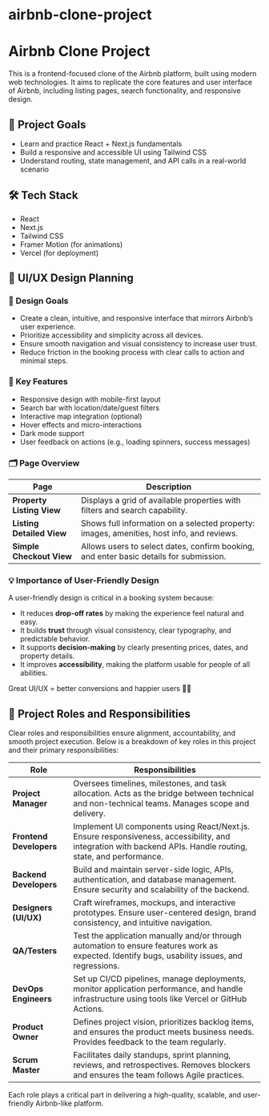 # airbnb-clone-project

# Airbnb Clone Project

This is a frontend-focused clone of the Airbnb platform, built using modern web technologies. It aims to replicate the core features and user interface of Airbnb, including listing pages, search functionality, and responsive design.

## 🚀 Project Goals

- Learn and practice React + Next.js fundamentals
- Build a responsive and accessible UI using Tailwind CSS
- Understand routing, state management, and API calls in a real-world scenario

## 🛠️ Tech Stack

- React
- Next.js
- Tailwind CSS
- Framer Motion (for animations)
- Vercel (for deployment)

## 🎨 UI/UX Design Planning

### 🧭 Design Goals

- Create a clean, intuitive, and responsive interface that mirrors Airbnb’s user experience.
- Prioritize accessibility and simplicity across all devices.
- Ensure smooth navigation and visual consistency to increase user trust.
- Reduce friction in the booking process with clear calls to action and minimal steps.

### 🔑 Key Features

- Responsive design with mobile-first layout
- Search bar with location/date/guest filters
- Interactive map integration (optional)
- Hover effects and micro-interactions
- Dark mode support
- User feedback on actions (e.g., loading spinners, success messages)

### 🗂️ Page Overview

| Page                      | Description                                                                               |
| ------------------------- | ----------------------------------------------------------------------------------------- |
| **Property Listing View** | Displays a grid of available properties with filters and search capability.               |
| **Listing Detailed View** | Shows full information on a selected property: images, amenities, host info, and reviews. |
| **Simple Checkout View**  | Allows users to select dates, confirm booking, and enter basic details for submission.    |

### 💡 Importance of User-Friendly Design

A user-friendly design is critical in a booking system because:

- It reduces **drop-off rates** by making the experience feel natural and easy.
- It builds **trust** through visual consistency, clear typography, and predictable behavior.
- It supports **decision-making** by clearly presenting prices, dates, and property details.
- It improves **accessibility**, making the platform usable for people of all abilities.

Great UI/UX = better conversions and happier users 🏡✨

## 👥 Project Roles and Responsibilities

Clear roles and responsibilities ensure alignment, accountability, and smooth project execution. Below is a breakdown of key roles in this project and their primary responsibilities:

| Role                    | Responsibilities                                                                                                                                              |
| ----------------------- | ------------------------------------------------------------------------------------------------------------------------------------------------------------- |
| **Project Manager**     | Oversees timelines, milestones, and task allocation. Acts as the bridge between technical and non-technical teams. Manages scope and delivery.                |
| **Frontend Developers** | Implement UI components using React/Next.js. Ensure responsiveness, accessibility, and integration with backend APIs. Handle routing, state, and performance. |
| **Backend Developers**  | Build and maintain server-side logic, APIs, authentication, and database management. Ensure security and scalability of the backend.                          |
| **Designers (UI/UX)**   | Craft wireframes, mockups, and interactive prototypes. Ensure user-centered design, brand consistency, and intuitive navigation.                              |
| **QA/Testers**          | Test the application manually and/or through automation to ensure features work as expected. Identify bugs, usability issues, and regressions.                |
| **DevOps Engineers**    | Set up CI/CD pipelines, manage deployments, monitor application performance, and handle infrastructure using tools like Vercel or GitHub Actions.             |
| **Product Owner**       | Defines project vision, prioritizes backlog items, and ensures the product meets business needs. Provides feedback to the team regularly.                     |
| **Scrum Master**        | Facilitates daily standups, sprint planning, reviews, and retrospectives. Removes blockers and ensures the team follows Agile practices.                      |

Each role plays a critical part in delivering a high-quality, scalable, and user-friendly Airbnb-like platform.

